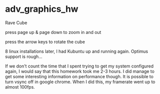 adv_graphics_hw
===============

Rave Cube



press page up & page down to zoom in and out

press the arrow keys to rotate the cube

8 linux installations later, I had Kubuntu up and running again.  Optimus support is rough...

If we don't count the time that I spent trying to get my system configured again, I would say that this homework took me 2-3 hours.  I did manage to get some interesting information on performance though.  It is possible to turn vsync off in google chrome.  When I did this, my framerate went up to almost 100fps.  

